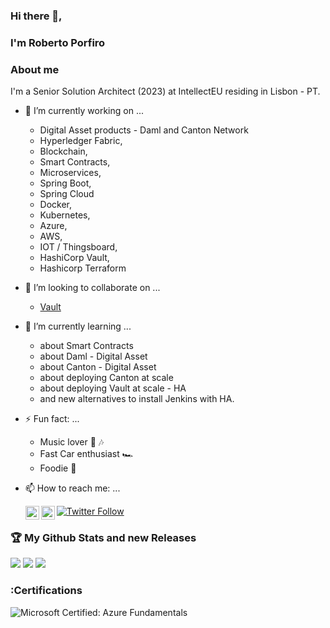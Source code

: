 ### Hi there 👋, 

### I'm Roberto Porfiro

### About me

I'm a Senior Solution Architect (2023) at IntellectEU residing in Lisbon - PT.

- 🔭 I’m currently working on ...
	- Digital Asset products - Daml and Canton Network
	- Hyperledger Fabric,
	- Blockchain,
	- Smart Contracts,
	- Microservices,
	- Spring Boot,
	- Spring Cloud	 
	- Docker,
	- Kubernetes,
	- Azure,
	- AWS,
	- IOT / Thingsboard,
  	- HashiCorp Vault,
  	- Hashicorp Terraform

- 👯 I’m looking to collaborate on ...	
	- [Vault](https://github.com/hashicorp/vault)

- 🌱 I’m currently learning ...	
	- about Smart Contracts
	- about Daml - Digital Asset	
	- about Canton - Digital Asset	
	- about deploying Canton at scale
	- about deploying Vault at scale - HA
	- and new alternatives to install Jenkins with HA.

- ⚡ Fun fact: ...
	- Music lover 🎵 🎶
	- Fast Car enthusiast 🏎
	- Foodie 🍲

- 📫 How to reach me: ...

	[<img align="left" alt="antonbabenko | Twitter" width="22px" src="https://cdn.jsdelivr.net/npm/simple-icons@v3/icons/twitter.svg" />][twitter]
	[<img align="left" alt="antonbabenko | LinkedIn" width="22px" src="https://cdn.jsdelivr.net/npm/simple-icons@v3/icons/linkedin.svg" />][linkedin]

	[twitter]: https://twitter.com/robertoporfiro

	[linkedin]: https://linkedin.com/in/robertoporfiro

	[![Twitter Follow](https://img.shields.io/twitter/follow/robertoporfiro?color=1DA1F2&logo=twitter&style=for-the-badge)](https://twitter.com/intent/follow?original_referer=https%3A%2F%2Fgithub.com%2Frobertoporfiro&screen_name=robertoporfiro)

### :trophy: My Github Stats and new Releases
![](https://github-readme-stats.vercel.app/api?username=robertoporfiro&show_icons=true&count_private=true)
![](https://github-readme-stats.vercel.app/api/top-langs/?username=robertoporfiro&hide=html&layout=compact)
![](https://komarev.com/ghpvc/?username=robertoporfiro&label=PROFILE+VIEWS)

### :Certifications

![Microsoft Certified: Azure Fundamentals](https://www.credly.com/badges/0a0da145-668d-4fef-86ad-b3442d9db826/public_url)


<!--
**robertoporfiro/robertoporfiro** is a ✨ _special_ ✨ repository because its `README.md` (this file) appears on your GitHub profile.

Here are some ideas to get you started:

- 🔭 I’m currently working on ...
- 🌱 I’m currently learning ...
- 👯 I’m looking to collaborate on ...
- 🤔 I’m looking for help with ...
- 💬 Ask me about ...
- 📫 How to reach me: ...
- 😄 Pronouns: ...
- ⚡ Fun fact: ...
-->
